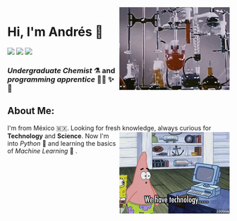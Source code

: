 
 <img align='right' src="https://github.com/Andres8ezau/Andres8ezau/blob/master/giphy.gif" width="250" />

# Hi, I'm Andrés 👋     
[![](https://img.shields.io/badge/Facebook-andresezau.perezhernadez-blue)](https://www.facebook.com/andresezau.perezhernadez)
[![](https://img.shields.io/badge/Gmail-andres8ezau%40gmail.com-orange)](mailto:andres8ezau@gmail.com)
[![](https://img.shields.io/badge/Community-FutureLab-9cf)](https://futurelab.mx/)


### _Undergraduate Chemist_ :alembic: and _programming apprentice_ :scientist: :sparkles: :rocket: 
 ## About Me: 
I'm from México :mexico:. Looking for fresh knowledge, always curious for __Technology__ and __Science__.
<img align='right' src="https://github.com/Andres8ezau/Andres8ezau/blob/master/giphy%20(1.2).gif" width="250" />
Now I'm into *Python* :snake: and learning the basics of *Machine Learning* :wrench: .  



 
 
